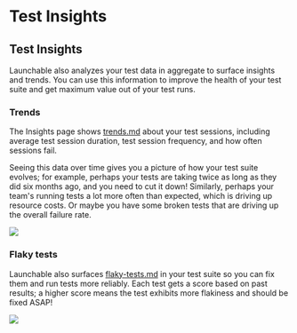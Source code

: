 # Test Insights

## Test Insights

Launchable also analyzes your test data in aggregate to surface insights and trends. You can use this information to improve the health of your test suite and get maximum value out of your test runs.

### Trends

The Insights page shows [trends.md](trends.md "mention") about your test sessions, including average test session duration, test session frequency, and how often sessions fail.

Seeing this data over time gives you a picture of how your test suite evolves; for example, perhaps your tests are taking twice as long as they did six months ago, and you need to cut it down! Similarly, perhaps your team's running tests a lot more often than expected, which is driving up resource costs. Or maybe you have some broken tests that are driving up the overall failure rate.

![](../../.gitbook/assets/Insights.png)

### Flaky tests

Launchable also surfaces [flaky-tests.md](flaky-tests.md "mention") in your test suite so you can fix them and run tests more reliably. Each test gets a score based on past results; a higher score means the test exhibits more flakiness and should be fixed ASAP!

![](<../../.gitbook/assets/Flaky tests - complete.png>)

##
